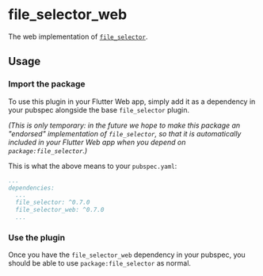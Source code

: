 # file_selector_web

The web implementation of [`file_selector`][1].

## Usage

### Import the package
To use this plugin in your Flutter Web app, simply add it as a dependency in
your pubspec alongside the base `file_selector` plugin.

_(This is only temporary: in the future we hope to make this package an
"endorsed" implementation of `file_selector`, so that it is automatically
included in your Flutter Web app when you depend on `package:file_selector`.)_

This is what the above means to your `pubspec.yaml`:

```yaml
...
dependencies:
  ...
  file_selector: ^0.7.0
  file_selector_web: ^0.7.0
  ...
```

### Use the plugin
Once you have the `file_selector_web` dependency in your pubspec, you should
be able to use `package:file_selector` as normal.

[1]: ../file_selector/file_selector
